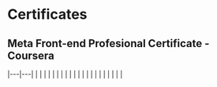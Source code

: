 # Certificates

## Meta Front-end Profesional Certificate  - Coursera

|---|---|
|   |   |
|   |   |
|   |   |
|   |   |
|   |   |
|   |   |
|   |   |
